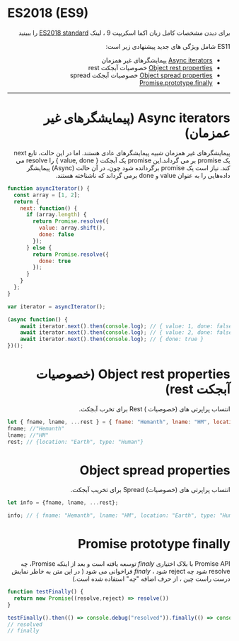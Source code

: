 <div dir="rtl">
<span dir="ltr">

# ES2018 (ES9)
</span>

برای دیدن مشخصات کامل زبان اکما اسکریپت 9 ، لینک [ES2018 standard](http://www.ecma-international.org/ecma-262/9.0/) را ببینید  

ES11 شامل ویژگی های جدید پیشنهادی زیر است:

<!-- START doctoc generated TOC please keep comment here to allow auto update -->
<!-- DON'T EDIT THIS SECTION, INSTEAD RE-RUN doctoc TO UPDATE -->

- [Async iterators](#async-iterators) یپمایشگرهای غیر همزمان
- [Object rest properties](#object-rest-properties) خصوصیات آبجکت rest
- [Object spread properties](#object-spread-properties) خصوصیات آبجکت spread
- [Promise.prototype.finally](#promise-prototype-finally) 

<!-- END doctoc generated TOC please keep comment here to allow auto update -->
---

# Async iterators (پیمایشگرهای غیر عمزمان)
پیمایشگرهای غیر همزمان شبیه پیمایشگرهای عادی هستند. اما در این حالت، تابع next یک promise بر می گرداند.این promise یک آبجکت { value, done } را resolve می کند. نیاز است یک promise برگردانده شود چون، در آن حالت (Async) پیمایشگر داده‌هایی را به عنوان value و done برمی گرداند که ناشناخته هستند.
<div dir="ltr">

```js
function asyncIterator() {
  const array = [1, 2];
  return {
    next: function() {
      if (array.length) {
        return Promise.resolve({
          value: array.shift(),
          done: false
        });
      } else {
        return Promise.resolve({
          done: true
        });
      }
    }
  };
}

var iterator = asyncIterator();

(async function() {
    await iterator.next().then(console.log); // { value: 1, done: false }
    await iterator.next().then(console.log); // { value: 2, done: false }
    await iterator.next().then(console.log); // { done: true }
})();
```
</div>

# Object rest properties (خصوصیات آبجکت rest)
انتساب پراپرتی های (خصوصیات ) Rest برای تخرب آبجکت.

<div dir="ltr">

```js
let { fname, lname, ...rest } = { fname: "Hemanth", lname: "HM", location: "Earth", type: "Human" };
fname; //"Hemanth"
lname; //"HM"
rest; // {location: "Earth", type: "Human"}
```
</div>

# Object spread properties
انتساب پراپرتی های (خصوصیات) Spread برای تخریب آبجکت.
<div dir="ltr">

```js
let info = {fname, lname, ...rest};

info; // { fname: "Hemanth", lname: "HM", location: "Earth", type: "Human" }

```
</div>

# Promise prototype finally
Promise API با بلاک اختیاری *finaly* توسعه یافته است و بعد از اینکه Promise، چه resolve شود چه reject شود ، *finaly* فراخوانی می شود ( در این متن به خاطر نمایش درست راست چین ، از حرف اضافه "*چه*" استفاده شده است.)
<div dir="ltr">

```js
function testFinally() {
  return new Promise((resolve,reject) => resolve())
}

testFinally().then(() => console.debug("resolved")).finally(() => console.debug("finally"))
// resolved
// finally

```

</div>
</div>